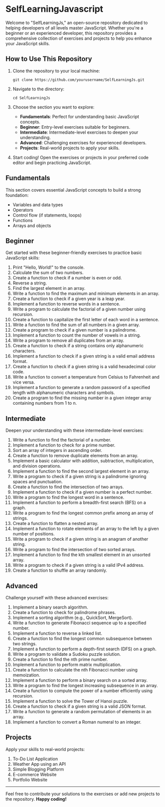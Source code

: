 # SelfLearningJavascript

Welcome to "SelfLearningJs," an open-source repository dedicated to helping developers of all levels master JavaScript. Whether you're a beginner or an experienced developer, this repository provides a comprehensive collection of exercises and projects to help you enhance your JavaScript skills.

## How to Use This Repository

1. Clone the repository to your local machine:
   ```
   git clone https://github.com/yourusername/SelfLearningJs.git
   ```

2. Navigate to the directory:
   ```
   cd SelfLearningJs
   ```

3. Choose the section you want to explore:
   - **Fundamentals**: Perfect for understanding basic JavaScript concepts.
   - **Beginner**: Entry-level exercises suitable for beginners.
   - **Intermediate**: Intermediate-level exercises to deepen your understanding.
   - **Advanced**: Challenging exercises for experienced developers.
   - **Projects**: Real-world projects to apply your skills.

4. Start coding! Open the exercises or projects in your preferred code editor and begin practicing JavaScript.

## Fundamentals

This section covers essential JavaScript concepts to build a strong foundation:

- Variables and data types
- Operators
- Control flow (if statements, loops)
- Functions
- Arrays and objects

## Beginner

Get started with these beginner-friendly exercises to practice basic JavaScript skills:

1. Print "Hello, World!" to the console.
2. Calculate the sum of two numbers.
3. Create a function to check if a number is even or odd.
4. Reverse a string.
5. Find the largest element in an array.
6. Write a function to find the maximum and minimum elements in an array.
7. Create a function to check if a given year is a leap year.
8. Implement a function to reverse words in a sentence.
9. Write a program to calculate the factorial of a given number using recursion.
10. Create a function to capitalize the first letter of each word in a sentence.
11. Write a function to find the sum of all numbers in a given array.
12. Create a program to check if a given number is a palindrome.
13. Implement a function to count the number of vowels in a string.
14. Write a program to remove all duplicates from an array.
15. Create a function to check if a string contains only alphanumeric characters.
16. Implement a function to check if a given string is a valid email address format.
17. Create a function to check if a given string is a valid hexadecimal color code.
18. Write a function to convert a temperature from Celsius to Fahrenheit and vice versa.
19. Implement a function to generate a random password of a specified length with alphanumeric characters and symbols.
20. Create a program to find the missing number in a given integer array containing numbers from 1 to n.

## Intermediate

Deepen your understanding with these intermediate-level exercises:

1. Write a function to find the factorial of a number.
2. Implement a function to check for a prime number.
3. Sort an array of integers in ascending order.
4. Create a function to remove duplicate elements from an array.
5. Implement a basic calculator with addition, subtraction, multiplication, and division operations.
6. Implement a function to find the second largest element in an array.
7. Write a program to check if a given string is a palindrome ignoring spaces and punctuation.
8. Create a function to find the intersection of two arrays.
9. Implement a function to check if a given number is a perfect number.
10. Write a program to find the longest word in a sentence.
11. Implement a function to perform a breadth-first search (BFS) on a graph.
12. Write a program to find the longest common prefix among an array of strings.
13. Create a function to flatten a nested array.
14. Implement a function to rotate elements of an array to the left by a given number of positions.
15. Write a program to check if a given string is an anagram of another string.
16. Write a program to find the intersection of two sorted arrays.
17. Implement a function to find the kth smallest element in an unsorted array.
18. Write a program to check if a given string is a valid IPv4 address.
19. Create a function to shuffle an array randomly.

## Advanced

Challenge yourself with these advanced exercises:

1. Implement a binary search algorithm.
2. Create a function to check for palindrome phrases.
3. Implement a sorting algorithm (e.g., QuickSort, MergeSort).
4. Write a function to generate Fibonacci sequence up to a specified number.
5. Implement a function to reverse a linked list.
6. Create a function to find the longest common subsequence between two strings.
7. Implement a function to perform a depth-first search (DFS) on a graph.
8. Write a program to validate a Sudoku puzzle solution.
9. Create a function to find the nth prime number.
10. Implement a function to perform matrix multiplication.
11. Create a function to calculate the nth Fibonacci number using memoization.
12. Implement a function to perform a binary search on a sorted array.
13. Write a program to find the longest increasing subsequence in an array.
14. Create a function to compute the power of a number efficiently using recursion.
15. Implement a function to solve the Tower of Hanoi puzzle.
16. Create a function to check if a given string is a valid JSON format.
17. Write a function to generate a random permutation of elements in an array.
18. Implement a function to convert a Roman numeral to an integer.

## Projects

Apply your skills to real-world projects:

1. To-Do List Application
2. Weather App using an API
3. Simple Blogging Platform
4. E-commerce Website
5. Portfolio Website


---

Feel free to contribute your solutions to the exercises or add new projects to the repository.
**Happy coding!**
